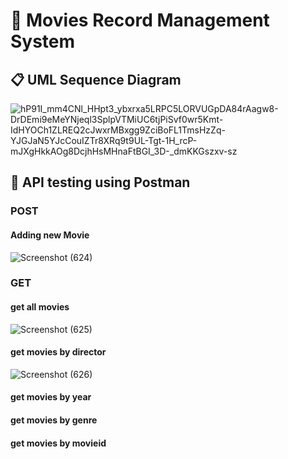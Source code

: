 # 🎥 Movies Record Management System

## 📋 UML Sequence Diagram
![hP91I_mm4CNl_HHpt3_ybxrxa5LRPC5LORVUGpDA84rAagw8-DrDEmi9eMeYNjeql3SplpVTMiUC6tjPiSvf0wr5Kmt-IdHYOCh1ZLREQ2cJwxrMBxgg9ZciBoFL1TmsHzZq-YJGJaN5YJcCouIZTr8XRq9t9UL-Tgt-1H_rcP-mJXgHkkAOg8DcjhHsMHnaFtBGI_3D-_dmKKGszxv-sz](https://github.com/avgAnimeOtaku/gofr-RestAPI/assets/54050376/522af2de-e794-4bc7-b5ec-c0188a995467)

## 🔗 API testing using Postman

### POST

#### Adding new Movie
![Screenshot (624)](https://github.com/avgAnimeOtaku/gofr-RestAPI/assets/54050376/ab8c0a95-fddb-45a0-b59d-56cacc310f35)

### GET

#### get all movies
![Screenshot (625)](https://github.com/avgAnimeOtaku/gofr-RestAPI/assets/54050376/f51eb4b9-e0f8-47d6-8709-d8c37ac87816)

#### get movies by director
![Screenshot (626)](https://github.com/avgAnimeOtaku/gofr-RestAPI/assets/54050376/fd915aaf-ac5a-4332-8662-13271250efef)

#### get movies by year


#### get movies by genre


#### get movies by movieid




